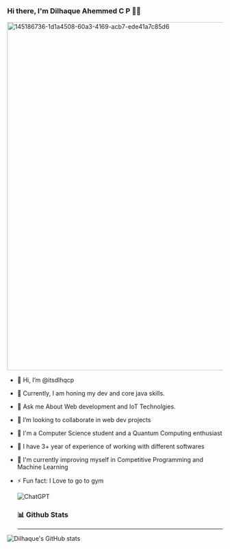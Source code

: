  <h3>Hi there, I'm Dilhaque Ahemmed C P  👋🏼</h3>

<img width="813" alt="145186736-1d1a4508-60a3-4169-acb7-ede41a7c85d6" src="https://github.com/itsdlhqcp/itsdlhqcp/assets/95963252/73d58c9f-8873-4587-bf3f-f0aa152085ba">



- 👋 Hi, I’m @itsdlhqcp
- 🔭 Currently, I am honing my dev and core java skills.
- 💬 Ask me About Web development and IoT Technolgies.
- 👯 I’m looking to collaborate in web dev projects
- 👋 I'm a Computer Science student and a Quantum Computing enthusiast
- 🔭 I have 3+ year of experience of working with different softwares
- 🌱 I'm currently improving myself in Competitive Programming and Machine Learning
- ⚡ Fun fact: I Love to go to gym

  ![ChatGPT](https://img.shields.io/badge/chatGPT-74aa9c?style=for-the-badge&logo=openai&logoColor=white)

  <h3>📊 Github Stats</h3>
  <hr style="height:0.1px; border:none; color:#FFFFFF; ">

![Dilhaque's GitHub stats](https://github-readme-stats.vercel.app/api?username=itsdlhqcp&show_icons=true&theme=transparent)


<!---
itsdlhqcp/itsdlhqcp is a ✨ special ✨ repository because its `README.md` (this file) appears on your GitHub profile.
You can click the Preview link to take a look at your changes.
--->

